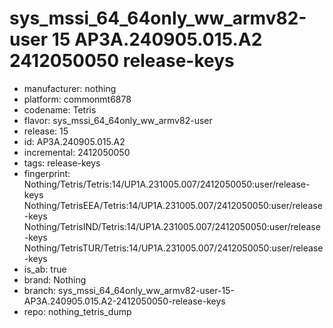 # sys_mssi_64_64only_ww_armv82-user 15 AP3A.240905.015.A2 2412050050 release-keys
- manufacturer: nothing
- platform: commonmt6878
- codename: Tetris
- flavor: sys_mssi_64_64only_ww_armv82-user
- release: 15
- id: AP3A.240905.015.A2
- incremental: 2412050050
- tags: release-keys
- fingerprint: Nothing/Tetris/Tetris:14/UP1A.231005.007/2412050050:user/release-keys
Nothing/TetrisEEA/Tetris:14/UP1A.231005.007/2412050050:user/release-keys
Nothing/TetrisIND/Tetris:14/UP1A.231005.007/2412050050:user/release-keys
Nothing/TetrisTUR/Tetris:14/UP1A.231005.007/2412050050:user/release-keys
- is_ab: true
- brand: Nothing
- branch: sys_mssi_64_64only_ww_armv82-user-15-AP3A.240905.015.A2-2412050050-release-keys
- repo: nothing_tetris_dump
